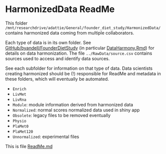 # HarmonizedData ReadMe

This folder `/mnt/researchdrive/adattie/General/founder_diet_study/HarmonizedData/`
contains harmonized data coming from multiple collaborators.

Each type of data is in its own folder.
See [GitHub/byandell/FounderDietStudy](https://github.com/byandell/FounderDietStudy) (in particular [DataHarmony.Rmd](https://github.com/byandell/FounderDietStudy/blob/main/DataHarmony.Rmd)) for details on data harmonization.
The file `../RawData/source.csv` contains sources used to access and identify data sources.

See each subfolder for information on that type of data.
Data scientists creating harmonized should be (!) responsible for ReadMe and metadata in these folders,
which will eventually be automated.

- `Enrich`
- `LivMet`
- `LivRna`
- `Module`: module information derived from harmonized data
- `Normalized`: normal scores normalized data used in shiny app
- `Obsolete`: legacy files to be removed eventually
- `Physio`
- `PlaMet0`
- `PlaMet120`
- `Unnormalized`: experimental files

This is file [ReadMe.md](https://github.com/byandell/FounderDietStudy/blob/main/data/HarmonizedData/ReadMe.md)